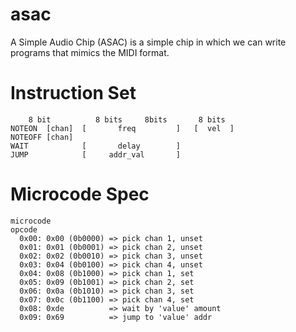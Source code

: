# asac

A Simple Audio Chip (ASAC) is a simple chip in which we can write programs that mimics the MIDI format.

# Instruction Set

```
    8 bit          8 bits     8bits       8 bits
NOTEON  [chan]  [       freq         ]   [  vel  ]
NOTEOFF [chan]
WAIT            [       delay        ]
JUMP            [     addr_val       ]
```

# Microcode Spec

```
microcode
opcode       
  0x00: 0x00 (0b0000) => pick chan 1, unset
  0x01: 0x01 (0b0001) => pick chan 2, unset
  0x02: 0x02 (0b0010) => pick chan 3, unset
  0x03: 0x04 (0b0100) => pick chan 4, unset
  0x04: 0x08 (0b1000) => pick chan 1, set
  0x05: 0x09 (0b1001) => pick chan 2, set
  0x06: 0x0a (0b1010) => pick chan 3, set
  0x07: 0x0c (0b1100) => pick chan 4, set
  0x08: 0xde          => wait by 'value' amount
  0x09: 0x69          => jump to 'value' addr
```
